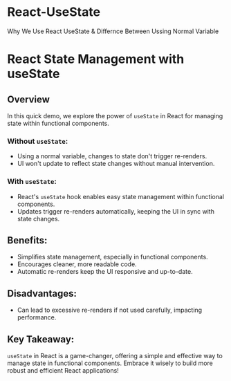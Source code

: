 # React-UseState
Why We Use React UseState &amp; Differnce Between Ussing Normal Variable
# React State Management with useState

## Overview

In this quick demo, we explore the power of `useState` in React for managing state within functional components.

### Without `useState`:

- Using a normal variable, changes to state don't trigger re-renders.
- UI won't update to reflect state changes without manual intervention.

### With `useState`:

- React's `useState` hook enables easy state management within functional components.
- Updates trigger re-renders automatically, keeping the UI in sync with state changes.

## Benefits:

- Simplifies state management, especially in functional components.
- Encourages cleaner, more readable code.
- Automatic re-renders keep the UI responsive and up-to-date.

## Disadvantages:

- Can lead to excessive re-renders if not used carefully, impacting performance.

## Key Takeaway:

`useState` in React is a game-changer, offering a simple and effective way to manage state in functional components. Embrace it wisely to build more robust and efficient React applications!



